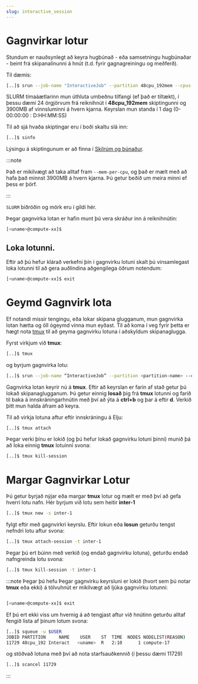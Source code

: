```yaml
---
slug: interactive_session
---
```

# Gagnvirkar lotur

Stundum er nauðsynlegt að keyra hugbúnað - eða samsetningu hugbúnaðar - beint frá skipanalínunni á hnút (t.d. fyrir gagnagreiningu og meðferð).

Til dæmis:

```bash
[..]$ srun --job-name "InteractiveJob" --partition 48cpu_192mem --cpus-per-task 24 --mem-per-cpu 3900 --time 1-00:00:00 --pty bash
```
SLURM tímaáætlarinn mun úthluta umbeðnu tilfangi (ef það er tiltækt), í þessu dæmi 24 örgjörvum frá reiknihnút í **48cpu_192mem** skiptingunni og 3900MB af vinnsluminni á hvern kjarna.
Keyrslan mun standa í 1 dag (0-00:00:00 : D:HH:MM:SS)

Til að sjá hvaða skiptingar eru í boði skaltu slá inn:

```bash
[..]$ sinfo
```

Lýsingu á skiptingunum er að finna í [Skilrúm og búnaður](/docs/hardware/parthardw).

:::note

Það er mikilvægt að taka alltaf fram `--mem-per-cpu`, og það er mælt með að hafa það minnst 3900MB á hvern kjarna. Þú getur beðið um meira minni ef þess er þörf.
 
:::

`SLURM` biðröðin og mörk eru í gildi hér.

Þegar gagnvirka lotan er hafin munt þú vera skráður inn á reiknihnútin:

```bash
[<uname>@compute-xx]$
```

## Loka lotunni.

Eftir að þú hefur klárað verkefni þín í gagnvirku lotuni skalt þú vinsamlegast loka lotunni til að gera auðlindina aðgengilega öðrum notendum:

```bash
[<uname>@compute-xx]$ exit
``` 
# Geymd Gagnvirk lota

Ef notandi missir tengingu, eða lokar skipana glugganum, mun gagnvirka lotan hætta og öll ógeymd vinna mun eyðast. 
Til að koma í veg fyrir þetta er hægt nota [tmux](https://www.howtogeek.com/671422/how-to-use-tmux-on-linux-and-why-its-better-than-screen/) til að geyma 
gagnvirku lotuna í aðskyldum skipanaglugga. 

Fyrst virkjum við **tmux**:

```bash              
[..]$ tmux                                          
``` 

og byrjum gagnvirka lotu:

```bash                          
[..]$ srun --job-name “InteractiveJob” --partition <partition-name> --cpus-per-task 32 --mem-per-cpu 3900 --time 1-00:00:00 --pty bash                                          
``` 
Gagnvirka lotan keyrir nú á **tmux**. 
Eftir að keyrslan er farin af stað getur þú lokað skipanaglugganum.
Þú getur einnig **losað** þig frá **tmux** lotunni og farið til baka á innskráningarhnútin
með því að ýta á **ctrl+b** og þar á eftir **d**.
Verkið þitt mun halda áfram að keyra. 

Til að virkja lotuna aftur eftir innskráningu á Elju:

```bash
[..]$ tmux attach
```

Þegar verki þínu er lokið (og þú hefur lokað gagnvirku lotuni þinni) munið þá að loka einnig **tmux** lotuinni svona:

```bash
[..]$ tmux kill-session
```

#  Margar Gagnvirkar Lotur


Þú getur byrjað nýjar eða margar **tmux** lotur og mælt er með því að gefa hverri lotu nafn.
Hér byrjum við lotu sem heitir **inter-1**

```bash
[..]$ tmux new -s inter-1
``` 
fylgt eftir með gagnvirkri keyrslu.
Eftir lokun eða **losun** geturðu tengst nefndri lotu aftur svona:
                                                                               
```bash                                                                             
[..]$ tmux attach-session -t inter-1                                                               
``` 
Þegar þú ert búinn með verkið (og endað gagnvirku lotuna), geturðu endað nafngreinda lotu svona:

```bash                                                                                     
[..]$ tmux kill-session -t inter-1                           
```

:::note
Þegar þú hefu
Þegar gagnvirku keyrsluni er lokið
(hvort sem þú notar **tmux** eða ekki) á tölvuhnút er mikilvægt að ljúka gagnvirku lotunni:

```bash

[<uname>@compute-xx]$ exit
```

Ef þú ert ekki viss um hvernig á að tengjast aftur við hnútinn geturðu alltaf fengið lista af þínum lotum svona: 

```bash
[..]$ squeue -u $USER
JOBID PARTITION     NAME    USER    ST  TIME  NODES NODELIST(REASON)
11729 48cpu_192 Interact   <uname>  R   2:10      1 compute-17
```
og stöðvað lotuna með því að nota starfsauðkennið (í þessu dæmi 11729)

```bash
[..]$ scancel 11729
```
:::


